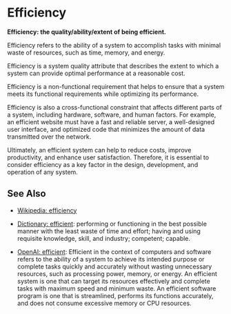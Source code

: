 # Efficiency

**Efficiency: the quality/ability/extent of being efficient.**

<span data-chatgpt-prompt="explain efficiency (system quality attribute, cross-functional constraint, non-functional requirement)">

Efficiency refers to the ability of a system to accomplish tasks with minimal waste of resources, such as time, memory, and energy.

Efficiency is a system quality attribute that describes the extent to which a system can provide optimal performance at a reasonable cost.

Efficiency is a non-functional requirement that helps to ensure that a system meets its functional requirements while optimizing its performance.

Efficiency is also a cross-functional constraint that affects different parts of a system, including hardware, software, and human factors. For example, an efficient website must have a fast and reliable server, a well-designed user interface, and optimized code that minimizes the amount of data transmitted over the network.

Ultimately, an efficient system can help to reduce costs, improve productivity, and enhance user satisfaction. Therefore, it is essential to consider efficiency as a key factor in the design, development, and operation of any system.

</span>

## See Also

* [Wikipedia: efficiency](https://wikipedia.org/wiki/efficiency)

* [Dictionary: efficient](https://www.dictionary.com/browse/efficient): performing or functioning in the best possible manner with the least waste of time and effort; having and using requisite knowledge, skill, and industry; competent; capable.

* [OpenAI: efficient](https:://openai.com): <span data-chatgpt-prompt="define efficient (computers and software)">Efficient in the context of computers and software refers to the ability of a system to achieve its intended purpose or complete tasks quickly and accurately without wasting unnecessary resources, such as processing power, memory, or energy. An efficient system is one that can target its resources effectively and complete tasks with maximum speed and minimum waste. An efficient software program is one that is streamlined, performs its functions accurately, and does not consume excessive memory or CPU resources.</span>
